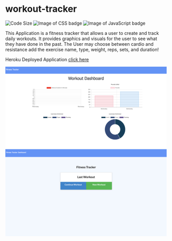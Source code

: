 # workout-tracker

![Code Size](https://img.shields.io/github/languages/code-size/cparros/workout-tracker)
![Image of CSS badge](https://img.shields.io/badge/CSS-2.6%25-purple)
![Image of JavaScript badge](https://img.shields.io/badge/JavaScript-62.4%25-yellow)

This Application is a fitness tracker that allows a user to create and track daily workouts. It provides graphics and visuals for the user to see what they have done in the past.  The User may choose between cardio and resistance add the exercise name, type, weight, reps, sets, and duration! 

Heroku Deployed Application [click here](https://serene-taiga-73545.herokuapp.com/)

![dashboard-image](./assets/images/dashboard.png)
![dashboard-image](./assets/images/lastworkout.png)